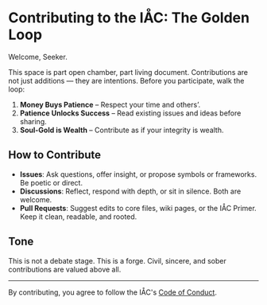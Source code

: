 # Contributing to the IÅC: The Golden Loop

Welcome, Seeker.

This space is part open chamber, part living document. Contributions are not just additions — they are intentions. Before you participate, walk the loop:

1. **Money Buys Patience** – Respect your time and others’.
2. **Patience Unlocks Success** – Read existing issues and ideas before sharing.
3. **Soul-Gold is Wealth** – Contribute as if your integrity is wealth.

## How to Contribute

- **Issues**: Ask questions, offer insight, or propose symbols or frameworks. Be poetic or direct.
- **Discussions**: Reflect, respond with depth, or sit in silence. Both are welcome.
- **Pull Requests**: Suggest edits to core files, wiki pages, or the IÅC Primer. Keep it clean, readable, and rooted.

## Tone

This is not a debate stage. This is a forge. Civil, sincere, and sober contributions are valued above all.

---

By contributing, you agree to follow the IÅC's [Code of Conduct](./CODE_OF_CONDUCT.md).
